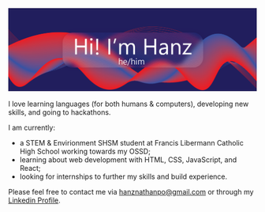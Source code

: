 <img src="images/1x/V2.png"/>

I love learning languages (for both humans & computers), developing new skills, and going to hackathons.

I am currently:
- a STEM & Envirionment SHSM student at Francis Libermann Catholic High School working towards my OSSD;
- learning about web development with HTML, CSS, JavaScript, and React;
- looking for internships to further my skills and build experience.

Please feel free to contact me via <hanznathanpo@gmail.com> or through my [Linkedin Profile](https://www.linkedin.com/in/hanznathanpo/).
